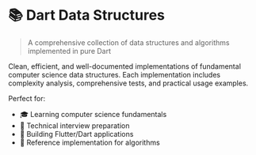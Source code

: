 # 📚 Dart Data Structures

> A comprehensive collection of data structures and algorithms implemented in pure Dart

Clean, efficient, and well-documented implementations of fundamental computer science data structures. Each implementation includes complexity analysis, comprehensive tests, and practical usage examples.

Perfect for:
- 🎓 Learning computer science fundamentals
- 💼 Technical interview preparation  
- 🚀 Building Flutter/Dart applications
- 📖 Reference implementation for algorithms